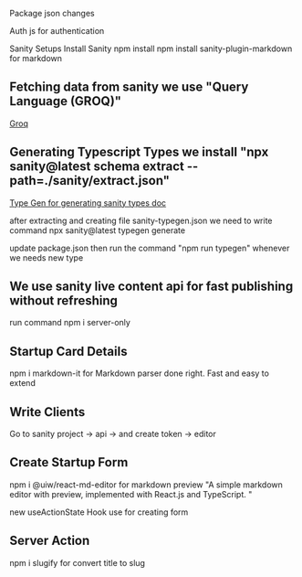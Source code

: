 Package json changes

Auth js for authentication

Sanity Setups
Install Sanity npm install
npm install sanity-plugin-markdown for markdown

## Fetching data from sanity we use "Query Language (GROQ)"

<a href='https://www.sanity.io/docs/groq'>Groq<a>

## Generating Typescript Types we install "npx sanity@latest schema extract --path=./sanity/extract.json"

<a href="https://www.sanity.io/docs/sanity-typegen">Type Gen for generating sanity types doc</a>

after extracting and creating file sanity-typegen.json we need to write command
npx sanity@latest typegen generate

update package.json
then run the command "npm run typegen" whenever we needs new type

## We use sanity live content api for fast publishing without refreshing

run command npm i server-only

## Startup Card Details

npm i markdown-it for Markdown parser done right. Fast and easy to extend

## Write Clients

Go to sanity project -> api -> and create token -> editor

## Create Startup Form

npm i @uiw/react-md-editor for markdown preview "A simple markdown editor with preview, implemented with React.js and TypeScript. "

new useActionState Hook use for creating form

## Server Action

npm i slugify for convert title to slug
